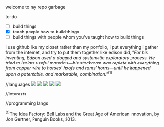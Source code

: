 

welcome to my repo garbage

to-do
- [ ] build things
- [x] teach people how to build things
- [ ] build things with people whom you've taught how to build things

i use github like my closet rather than my portfolio, i put everything i gather from the internet, and try to put them together like edison did, <i>"For his inventing, Edison used a dogged and systematic exploratory process. He tried to isolate useful materials—his stockroom was replete with everything from copper wire to horses’ hoofs and rams’ horns—until he happened upon a patentable, and marketable, combination."</i><sup>(1)</sup>




//languages
![](https://img.shields.io/badge/English-5/5-green)
![](https://img.shields.io/badge/Turkish-5/5-green)
![](https://img.shields.io/badge/Spanish-2/5-yellow)
![](https://img.shields.io/badge/French-1/5-yellow)
![](https://img.shields.io/badge/Hebrew-0/5-red)


//interests


//programming langs






















<sup>(1)</sup>The Idea Factory: Bell Labs and the Great Age of American Innovation, by Jon Gertner, Penguin Books, 2013.


